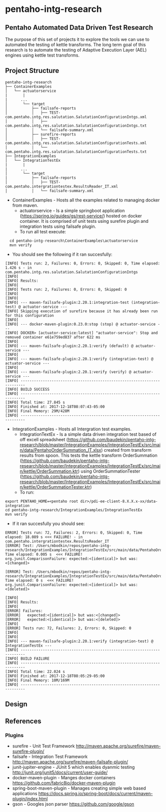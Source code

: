 # pentaho-intg-research
## Pentaho Automated Data Driven Test Research

The purpose of this set of projects it to explore the tools we
can use to automated the testing of kettle transforms. The long term 
goal of this research is to automate the testing of Adaptive Execution Layer (AEL) engines using 
kettle test transforms. 

## Project Structure
```
pentaho-intg-research
├── ContainerExamples
│   └── actuatorservice
|       |
|      ...
│       └── target
│           ├── failsafe-reports
│           │   ├── TEST-com.pentaho.intg.res.salutation.SalutationConfigurationIntgs.xml
│           │   ├── com.pentaho.intg.res.salutation.SalutationConfigurationIntgs.txt
│           │   └── failsafe-summary.xml
│           ├── surefire-reports
│           │   ├── TEST-com.pentaho.intg.res.salutation.SalutationConfigurationTests.xml
│           │   └── com.pentaho.intg.res.salutation.SalutationConfigurationTests.txt
├── IntegrationExamples
│   └── IntegrationTestEx
|       |
|      ...
│       └── target
|           ├── failsafe-reports
│           │   ├── TEST-com.pentaho.intergrationtestex.ResultsReader_IT.xml
│           │   └── failsafe-summary.xml
```

* ContainerExamples - Hosts all the examples related to managing docker from maven.
  * actuatorservice - Is a simple springboot application (https://spring.io/guides/gs/rest-service/) hosted on docker container. It is comprised of unit tests using surefire plugin and integration tests using failsafe plugin. 
   * To run all test execute:
```
  cd pentaho-intg-research\ContainerExamples\actuatorservice
  mvn verify
```
   * You should see the following if it ran succesfully:
```
[INFO] Tests run: 2, Failures: 0, Errors: 0, Skipped: 0, Time elapsed: 1.426 s - in com.pentaho.intg.res.salutation.SalutationConfigurationIntgs
[INFO]
[INFO] Results:
[INFO]
[INFO] Tests run: 2, Failures: 0, Errors: 0, Skipped: 0
[INFO]
[INFO]
[INFO] --- maven-failsafe-plugin:2.20.1:integration-test (integration-test) @ actuator-service ---
[INFO] Skipping execution of surefire because it has already been run for this configuration
[INFO]
[INFO] --- docker-maven-plugin:0.23.0:stop (stop) @ actuator-service ---
[INFO] DOCKER> [actuator-service:latest] "actuator-service": Stop and removed container e61e759ed837 after 622 ms
[INFO]
[INFO] --- maven-failsafe-plugin:2.20.1:verify (default) @ actuator-service ---
[INFO]
[INFO] --- maven-failsafe-plugin:2.20.1:verify (integration-test) @ actuator-service ---
[INFO]
[INFO] --- maven-failsafe-plugin:2.20.1:verify (verify) @ actuator-service ---
[INFO] ------------------------------------------------------------------------
[INFO] BUILD SUCCESS
[INFO] ------------------------------------------------------------------------
[INFO] Total time: 27.845 s
[INFO] Finished at: 2017-12-18T08:07:43-05:00
[INFO] Final Memory: 29M/428M
[INFO] ------------------------------------------------------------------------
```
* IntegrationExamples - Hosts all Intergration test examples. 
  * IntegrationTextEx - Is a simple data driven integration test based of off excell spreadsheet (https://github.com/baudekin/pentaho-intg-research/blob/master/IntegrationExamples/IntegrationTestEx/src/main/data/PentahoOrderSummation_IT.xlsx) created from transform results from spoon. This tests the kettle transform OrderSummation (https://github.com/baudekin/pentaho-intg-research/blob/master/IntegrationExamples/IntegrationTestEx/src/main/kettle/OrderSummation.ktr) using OrderSummationTester (https://github.com/baudekin/pentaho-intg-research/blob/master/IntegrationExamples/IntegrationTestEx/src/main/kettle/OrderSummationTester.ktr) 
   * To run:
```
export PENTAHO_HOME=<pentaho root dir>/pdi-ee-client-8.X.X.x-xx/data-integration
cd pentaho-intg-research/IntegrationExamples/IntegrationTestEx
mvn verify
```
   * If it ran succesfully you should see:
 ```
 ERROR] Tests run: 72, Failures: 2, Errors: 0, Skipped: 0, Time elapsed: 18.089 s <<< FAILURE! - in com.pentaho.intergrationtestex.ResultsReader_IT
[ERROR] Test: /Users/mbodkin/repos/pentaho-intg-research/IntegrationExamples/IntegrationTestEx/src/main/data/PentahoOrderSummation_IT.xlsx|RowsAfterExecution:14(countrySumTests())  Time elapsed: 0.005 s  <<< FAILURE!
org.junit.ComparisonFailure: expected:<[identical]> but was:<[changed]>

[ERROR] Test: /Users/mbodkin/repos/pentaho-intg-research/IntegrationExamples/IntegrationTestEx/src/main/data/PentahoOrderSummation_IT.xlsx|RowsAfterExecution:17(countrySumTests())  Time elapsed: 0 s  <<< FAILURE!
org.junit.ComparisonFailure: expected:<[identical]> but was:<[deleted]>

[INFO]
[INFO] Results:
[INFO]
[ERROR] Failures:
[ERROR]   expected:<[identical]> but was:<[changed]>
[ERROR]   expected:<[identical]> but was:<[deleted]>
[INFO]
[ERROR] Tests run: 72, Failures: 2, Errors: 0, Skipped: 0
[INFO]
[INFO]
[INFO] --- maven-failsafe-plugin:2.20.1:verify (integration-test) @ IntegrationTestEx ---
[INFO] ------------------------------------------------------------------------
[INFO] BUILD FAILURE
[INFO] ------------------------------------------------------------------------
[INFO] Total time: 22.024 s
[INFO] Finished at: 2017-12-18T08:05:29-05:00
[INFO] Final Memory: 10M/169M
[INFO] ------------------------------------------------------------------------
 ```
## Design

## References
### Plugins
* surefire - Unit Test Framework http://maven.apache.org/surefire/maven-surefire-plugin/
* failsafe - Integration Test Framework http://maven.apache.org/surefire/maven-failsafe-plugin/
* junit-jupiter-engine - JUnit 5 which enables dyanmic testing http://junit.org/junit5/docs/current/user-guide/
* docker-maven-plugin - Manges docker containers https://github.com/fabric8io/docker-maven-plugin
* spring-boot-maven-plugin - Manages creating simple web based applications https://docs.spring.io/spring-boot/docs/current/maven-plugin/index.html
* gson - Googles json parser https://github.com/google/gson
